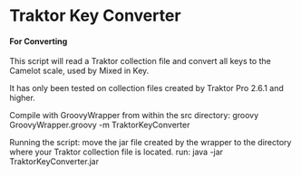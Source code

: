 # Traktor Key Converter
#### For Converting 

This script will read a Traktor collection file 
and convert all keys to the Camelot scale, used by Mixed in Key.

It has only been tested on collection files created by Traktor Pro 2.6.1 and higher.

Compile with GroovyWrapper from within the src directory: groovy GroovyWrapper.groovy -m TraktorKeyConverter

Running the script:
move the jar file created by the wrapper to the directory where your Traktor collection file is located.
run: java -jar TraktorKeyConverter.jar